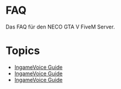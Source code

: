 # FAQ
Das FAQ für den NECO GTA V FiveM Server.

# Topics

- [IngameVoice Guide](https://github.com/neoeco42/FAQ/blob/main/Ingame%20Voice.md)
- [IngameVoice Guide](https://github.com/neoeco42/FAQ/blob/main/Ingame%20Voice.md)
- [IngameVoice Guide](https://github.com/neoeco42/FAQ/blob/main/Ingame%20Voice.md)
